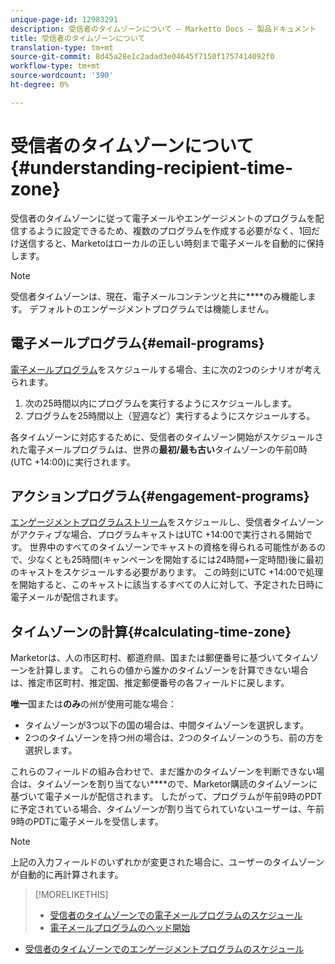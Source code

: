 ```yaml
---
unique-page-id: 12983291
description: 受信者のタイムゾーンについて — Marketto Docs — 製品ドキュメント
title: 受信者のタイムゾーンについて
translation-type: tm+mt
source-git-commit: 8d45a28e1c2adad3e04645f7150f1757414092f0
workflow-type: tm+mt
source-wordcount: '390'
ht-degree: 0%

---
```



# 受信者のタイムゾーンについて{#understanding-recipient-time-zone}

受信者のタイムゾーンに従って電子メールやエンゲージメントのプログラムを配信するように設定できるため、複数のプログラムを作成する必要がなく、1回だけ送信すると、Marketoはローカルの正しい時刻まで電子メールを自動的に保持します。

>[!NOTE]
>
>受信者タイムゾーンは、現在、電子メールコンテンツと共に&#x200B;****&#x200B;のみ機能します。 デフォルトのエンゲージメントプログラムでは機能しません。

## 電子メールプログラム{#email-programs}

[電子メールプログラム](/help/marketo/product-docs/email-marketing/email-programs/email-program-actions/scheduling-with-recipient-time-zone/schedule-email-programs-with-recipient-time-zone.md)をスケジュールする場合、主に次の2つのシナリオが考えられます。

1. 次の25時間以内にプログラムを実行するようにスケジュールします。
1. プログラムを25時間以上（翌週など）実行するようにスケジュールする。

各タイムゾーンに対応するために、受信者のタイムゾーン開始がスケジュールされた電子メールプログラムは、世界の&#x200B;**最初/最も古い**&#x200B;タイムゾーンの午前0時(UTC +14:00)に実行されます。

## アクションプログラム{#engagement-programs}

[エンゲージメントプログラムストリーム](/help/marketo/product-docs/email-marketing/drip-nurturing/engagement-program-streams/set-stream-cadence/schedule-engagement-programs-with-recipient-time-zone.md)をスケジュールし、受信者タイムゾーンがアクティブな場合、プログラムキャストはUTC +14:00で実行される開始です。 世界中のすべてのタイムゾーンでキャストの資格を得られる可能性があるので、少なくとも25時間(キャンペーンを開始するには24時間+一定時間)後に最初のキャストをスケジュールする必要があります。 この時刻にUTC +14:00で処理を開始すると、このキャストに該当するすべての人に対して、予定された日時に電子メールが配信されます。

## タイムゾーンの計算{#calculating-time-zone}

Marketorは、人の市区町村、都道府県、国または郵便番号に基づいてタイムゾーンを計算します。 これらの値から誰かのタイムゾーンを計算できない場合は、推定市区町村、推定国、推定郵便番号の各フィールドに戻します。

**唯一**&#x200B;国または&#x200B;**のみ**&#x200B;の州が使用可能な場合：

* タイムゾーンが3つ以下の国の場合は、中間タイムゾーンを選択します。
* 2つのタイムゾーンを持つ州の場合は、2つのタイムゾーンのうち、前の方を選択します。

これらのフィールドの組み合わせで、まだ誰かのタイムゾーンを判断できない場合は、タイムゾーンを割り当てない&#x200B;****&#x200B;ので、Marketor購読のタイムゾーンに基づいて電子メールが配信されます。 したがって、プログラムが午前9時のPDTに予定されている場合、タイムゾーンが割り当てられていないユーザーは、午前9時のPDTに電子メールを受信します。

>[!NOTE]
>
>上記の入力フィールドのいずれかが変更された場合に、ユーザーのタイムゾーンが自動的に再計算されます。

>[!MORELIKETHIS]
>
>* [受信者のタイムゾーンでの電子メールプログラムのスケジュール](/help/marketo/product-docs/email-marketing/email-programs/email-program-actions/scheduling-with-recipient-time-zone/schedule-email-programs-with-recipient-time-zone.md)
>* [電子メールプログラムのヘッド開始](/help/marketo/product-docs/email-marketing/email-programs/email-program-actions/head-start-for-email-programs.md)

   >
   >
* [受信者のタイムゾーンでのエンゲージメントプログラムのスケジュール](/help/marketo/product-docs/email-marketing/drip-nurturing/engagement-program-streams/set-stream-cadence/schedule-engagement-programs-with-recipient-time-zone.md)


